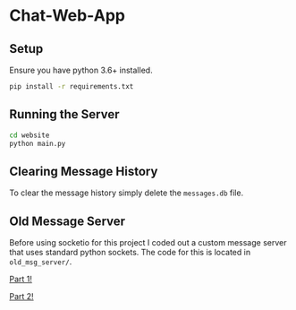 # Chat-Web-App

## Setup

Ensure you have python 3.6+ installed.

```bash
pip install -r requirements.txt
```

## Running the Server

```bash
cd website
python main.py
```

## Clearing Message History

To clear the message history simply delete the `messages.db` file.

## Old Message Server

Before using socketio for this project I coded out a custom message server that uses standard python sockets. The code for this is located in `old_msg_server/`.



[Part 1!](https://www.youtube.com/watch?v=i824zN0DGIo&t=15379s)

[Part 2!](https://www.youtube.com/watch?v=MgkldDDFJF4)
